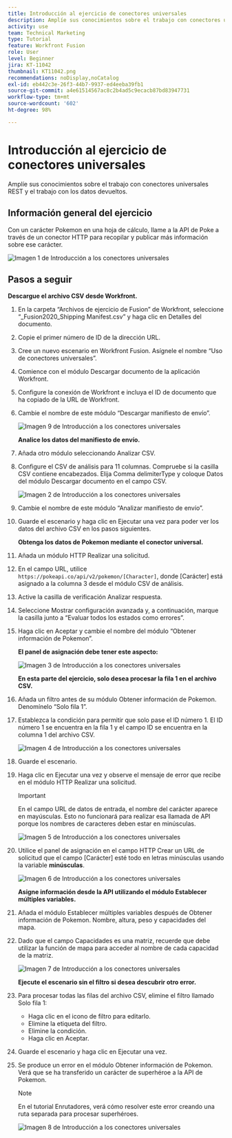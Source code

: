 ```yaml
---
title: Introducción al ejercicio de conectores universales
description: Amplíe sus conocimientos sobre el trabajo con conectores universales REST y el trabajo con los datos devueltos.
activity: use
team: Technical Marketing
type: Tutorial
feature: Workfront Fusion
role: User
level: Beginner
jira: KT-11042
thumbnail: KT11042.png
recommendations: noDisplay,noCatalog
exl-id: eb442c3e-26f3-44b7-9937-ed4eeba39fb1
source-git-commit: a4e61514567ac8c2b4ad5c9ecacb87bd83947731
workflow-type: tm+mt
source-wordcount: '602'
ht-degree: 98%

---
```


# Introducción al ejercicio de conectores universales

Amplíe sus conocimientos sobre el trabajo con conectores universales REST y el trabajo con los datos devueltos.

## Información general del ejercicio

Con un carácter Pokemon en una hoja de cálculo, llame a la API de Poke a través de un conector HTTP para recopilar y publicar más información sobre ese carácter.

![Imagen 1 de Introducción a los conectores universales](../12-exercises/assets/introduction-to-universal-connectors-walkthrough-1.png)

## Pasos a seguir

**Descargue el archivo CSV desde Workfront.**

1. En la carpeta “Archivos de ejercicio de Fusion” de Workfront, seleccione “_Fusion2020_Shipping Manifest.csv” y haga clic en Detalles del documento.
1. Copie el primer número de ID de la dirección URL.
1. Cree un nuevo escenario en Workfront Fusion. Asígnele el nombre “Uso de conectores universales”.
1. Comience con el módulo Descargar documento de la aplicación Workfront.
1. Configure la conexión de Workfront e incluya el ID de documento que ha copiado de la URL de Workfront.
1. Cambie el nombre de este módulo “Descargar manifiesto de envío”.

   ![Imagen 9 de Introducción a los conectores universales](../12-exercises/assets/introduction-to-universal-connectors-walkthrough-9.png)

   **Analice los datos del manifiesto de envío.**

1. Añada otro módulo seleccionando Analizar CSV.
1. Configure el CSV de análisis para 11 columnas. Compruebe si la casilla CSV contiene encabezados. Elija Comma delimiterType y coloque Datos del módulo Descargar documento en el campo CSV.

   ![Imagen 2 de Introducción a los conectores universales](../12-exercises/assets/introduction-to-universal-connectors-walkthrough-2.png)

1. Cambie el nombre de este módulo “Analizar manifiesto de envío”.
1. Guarde el escenario y haga clic en Ejecutar una vez para poder ver los datos del archivo CSV en los pasos siguientes.

   **Obtenga los datos de Pokemon mediante el conector universal.**

1. Añada un módulo HTTP Realizar una solicitud.
1. En el campo URL, utilice `https://pokeapi.co/api/v2/pokemon/[Character]`, donde [Carácter] está asignado a la columna 3 desde el módulo CSV de análisis.
1. Active la casilla de verificación Analizar respuesta.
1. Seleccione Mostrar configuración avanzada y, a continuación, marque la casilla junto a “Evaluar todos los estados como errores”.
1. Haga clic en Aceptar y cambie el nombre del módulo “Obtener información de Pokemon”.

   **El panel de asignación debe tener este aspecto:**

   ![Imagen 3 de Introducción a los conectores universales](../12-exercises/assets/introduction-to-universal-connectors-walkthrough-3.png)

   **En esta parte del ejercicio, solo desea procesar la fila 1 en el archivo CSV.**

1. Añada un filtro antes de su módulo Obtener información de Pokemon. Denomínelo “Solo fila 1”.
1. Establezca la condición para permitir que solo pase el ID número 1. El ID número 1 se encuentra en la fila 1 y el campo ID se encuentra en la columna 1 del archivo CSV.

   ![Imagen 4 de Introducción a los conectores universales](../12-exercises/assets/introduction-to-universal-connectors-walkthrough-4.png)

1. Guarde el escenario.
1. Haga clic en Ejecutar una vez y observe el mensaje de error que recibe en el módulo HTTP Realizar una solicitud.

   >[!IMPORTANT]
   >
   >En el campo URL de datos de entrada, el nombre del carácter aparece en mayúsculas. Esto no funcionará para realizar esa llamada de API porque los nombres de caracteres deben estar en minúsculas.

   ![Imagen 5 de Introducción a los conectores universales](../12-exercises/assets/introduction-to-universal-connectors-walkthrough-5.png)

1. Utilice el panel de asignación en el campo HTTP Crear un URL de solicitud que el campo [Carácter] esté todo en letras minúsculas usando la variable **minúsculas**.

   ![Imagen 6 de Introducción a los conectores universales](../12-exercises/assets/introduction-to-universal-connectors-walkthrough-6.png)

   **Asigne información desde la API utilizando el módulo Establecer múltiples variables.**

1. Añada el módulo Establecer múltiples variables después de Obtener información de Pokemon. Nombre, altura, peso y capacidades del mapa.
1. Dado que el campo Capacidades es una matriz, recuerde que debe utilizar la función de mapa para acceder al nombre de cada capacidad de la matriz.

   ![Imagen 7 de Introducción a los conectores universales](../12-exercises/assets/introduction-to-universal-connectors-walkthrough-7.png)

   **Ejecute el escenario sin el filtro si desea descubrir otro error.**

1. Para procesar todas las filas del archivo CSV, elimine el filtro llamado Solo fila 1:

   + Haga clic en el icono de filtro para editarlo.
   + Elimine la etiqueta del filtro.
   + Elimine la condición.
   + Haga clic en Aceptar.

1. Guarde el escenario y haga clic en Ejecutar una vez.
1. Se produce un error en el módulo Obtener información de Pokemon. Verá que se ha transferido un carácter de superhéroe a la API de Pokemon.

   >[!NOTE]
   >
   >En el tutorial Enrutadores, verá cómo resolver este error creando una ruta separada para procesar superhéroes.

   ![Imagen 8 de Introducción a los conectores universales](../12-exercises/assets/introduction-to-universal-connectors-walkthrough-8.png)
